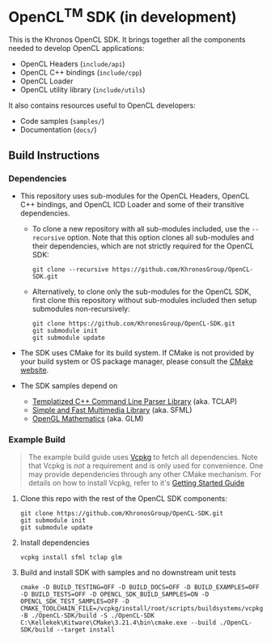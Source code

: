 # OpenCL<sup>TM</sup> SDK (in development)

This is the Khronos OpenCL SDK. It brings together all the components needed to
develop OpenCL applications:

- OpenCL Headers (`include/api`)
- OpenCL C++ bindings (`include/cpp`)
- OpenCL Loader
- OpenCL utility library (`include/utils`)

It also contains resources useful to OpenCL developers:

- Code samples (`samples/`)
- Documentation (`docs/`)

## Build Instructions

### Dependencies

- This repository uses sub-modules for the OpenCL Headers, OpenCL C++ bindings, and OpenCL ICD Loader and some of their transitive dependencies.

  - To clone a new repository with all sub-modules included, use the `--recursive` option. Note that this option clones all sub-modules and their dependencies, which are not strictly required for the OpenCL SDK:

        git clone --recursive https://github.com/KhronosGroup/OpenCL-SDK.git

  - Alternatively, to clone only the sub-modules for the OpenCL SDK, first clone this repository without sub-modules included then setup submodules non-recursively:

        git clone https://github.com/KhronosGroup/OpenCL-SDK.git
        git submodule init
        git submodule update

- The SDK uses CMake for its build system.
If CMake is not provided by your build system or OS package manager, please consult the [CMake website](https://cmake.org).

- The SDK samples depend on

  - [Templatized C++ Command Line Parser Library](http://tclap.sourceforge.net/) (aka. TCLAP)
  - [Simple and Fast Multimedia Library](https://www.sfml-dev.org/) (aka. SFML)
  - [OpenGL Mathematics](https://glm.g-truc.net/0.9.9/index.html) (aka. GLM)

### Example Build

> The example build guide uses [Vcpkg](https://vcpkg.io/en/index.html) to fetch all dependencies. Note that Vcpkg is _not_ a requirement and is only used for convenience. One may provide dependencies through any other CMake mechanism. For details on how to install Vcpkg, refer to it's [Getting Started Guide](https://vcpkg.io/en/getting-started.html)

1. Clone this repo with the rest of the OpenCL SDK components:

       git clone https://github.com/KhronosGroup/OpenCL-SDK.git
       git submodule init
       git submodule update

1. Install dependencies

       vcpkg install sfml tclap glm

1. Build and install SDK with samples and no downstream unit tests

       cmake -D BUILD_TESTING=OFF -D BUILD_DOCS=OFF -D BUILD_EXAMPLES=OFF -D BUILD_TESTS=OFF -D OPENCL_SDK_BUILD_SAMPLES=ON -D OPENCL_SDK_TEST_SAMPLES=OFF -D CMAKE_TOOLCHAIN_FILE=/vcpkg/install/root/scripts/buildsystems/vcpkg.cmake -B ./OpenCL-SDK/build -S ./OpenCL-SDK
       C:\Kellekek\Kitware\CMake\3.21.4\bin\cmake.exe --build ./OpenCL-SDK/build --target install